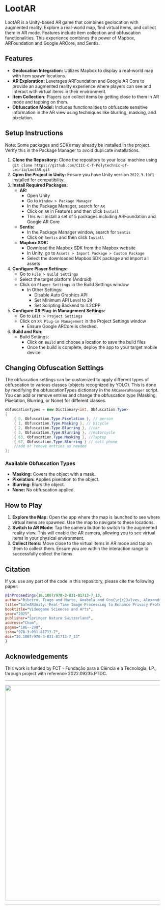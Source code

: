 # LootAR
LootAR is a Unity-based AR game that combines geolocation with augmented reality. Explore a real-world map, find virtual items, and collect them in AR mode. Features include item collection and obfuscation functionalities. This  experience combines the power of Mapbox, ARFoundation and Google ARCore, and Sentis.

## Features
* **Geolocation Integration:** Utilizes Mapbox to display a real-world map with item spawn locations.
* **AR Exploration:** Leverages ARFoundation and Google AR Core to provide an augmented reality experience where players can see and interact with virtual items in their environment.
* **Item Collection:** Players can collect items by getting close to them in AR mode and tapping on them.
* **Obfuscation Model:** Includes functionalities to obfuscate sensitive information in the AR view using techniques like blurring, masking, and pixelation.

## Setup Instructions
Note: Some packages and SDKs may already be installed in the project. Verify this in the Package Manager to avoid duplicate installations.
1. **Clone the Repository:** Clone the repository to your local machine using `git clone https://github.com/CIIC-C-T-Polytechnic-of-Leiria/LootAR.git`
2. **Open the Project in Unity:** Ensure you have Unity version `2022.3.10f1` installed for compatibility. 
3. **Install Required Packages:**
   * **AR:**
     * Open Unity
     * Go to `Window > Package Manager`
     * In the Package Manager, search for `AR`
     * Click on `AR` in Features and then click `Install`
     * This will install a set of 5 packages including ARFoundation and Google AR Core
   * **Sentis:**
     * In the Package Manager window, search for `Sentis`
     * Click on `Sentis` and then click `Install`
   * **Mapbox SDK:**
     * Download the Mapbox SDK from the Mapbox website
     * In Unity, go to `Assets > Import Package > Custom Package`
     * Select the downloaded Mapbox SDK package and import all assets
4. **Configure Player Settings:**
   * Go to `File > Build Settings`
   * Select the target platform (Android)
   * Click on `Player Settings` in the Build Settings window
     * In Other Settings:
       * Disable Auto Graphics API
       * Set Minimum API Level to 24
       * Set Scripting Backend to IL2CPP
5. **Configure XR Plug-in Management Settings:**
   * Go to `Edit > Project Settings`
   * Click on `XR Plug-in Management` in the Project Settings window
     * Ensure Google ARCore is checked.
6. **Build and Run:**
   * Build Settings:
     * Click on `Build` and choose a location to save the build files
     * Once the build is complete, deploy the app to your target mobile device

## Changing Obfuscation Settings
The obfuscation settings can be customized to apply different types of obfuscation to various classes (objects recognized by YOLO). This is done by modifying the obfuscationTypes dictionary in the `ARCameraManager` script. You can add or remove entries and change the obfuscation type (Masking, Pixelation, Blurring, or None) for different classes.
```csharp
obfuscationTypes = new Dictionary<int, Obfuscation.Type>
{
    { 0, Obfuscation.Type.Pixelation }, // person
    { 1, Obfuscation.Type.Masking }, // bicycle
    { 2, Obfuscation.Type.Blurring }, //car
    { 3, Obfuscation.Type.Blurring }, //motorcycle
    { 63, Obfuscation.Type.Masking }, //laptop
    { 67, Obfuscation.Type.Blurring } // cell phone
    //add or remove entries as needed
};
```
### Available Obfuscation Types
* **Masking:** Covers the object with a mask.
* **Pixelation:** Applies pixelation to the object.
* **Blurring:** Blurs the object.
* **None:** No obfuscation applied.

## How to Play
1. **Explore the Map:** Open the app where the map is launched to see where virtual items are spawned. Use the map to navigate to these locations.
2. **Switch to AR Mode:** Tap the camera button to switch to the augmented reality view. This will enable the AR camera, allowing you to see virtual items in your physical environment.
3. **Collect Items:** Move close to the virtual items in AR mode and tap on them to collect them. Ensure you are within the interaction range to successfully collect the items.

## Citation 

If you use any part of the code in this repository, please cite the following paper:

```bibtex
@InProceedings{10.1007/978-3-031-81713-7_13,
author="Ribeiro, Tiago and Marto, Anabela and Gon{\c{c}}alves, Alexandrino and Santos, Leonel and Rabad{\~a}o, Carlos and de C. Costa, Rog{\'e}rio Lu{\'i}s",
title="SafeARUnity: Real-Time Image Processing to Enhance Privacy Protection in LBARGs",
booktitle="Videogame Sciences and Arts",
year="2025",
publisher="Springer Nature Switzerland",
address="Cham",
pages="186--200",
isbn="978-3-031-81713-7",
doi="10.1007/978-3-031-81713-7_13"
}
```

## Acknowledgements
This work is funded by FCT - Fundação para a Ciência e a Tecnologia, I.P., through project with reference 2022.09235.PTDC.


<hr style="height:0.5px; background-color:grey; border:none;">

<p align="center">
<img src="assets/CIIC_logo.png" width="700px"/>
</p>

<hr style="height:0.5px; background-color:grey; border:none;">
